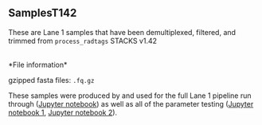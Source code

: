 ## SamplesT142

These are Lane 1 samples that have been demultiplexed, filtered, and trimmed from `process_radtags` STACKS v1.42


<br>
*File information*

gzipped fasta files: `.fq.gz`

These samples were produced by and used for the full Lane 1 pipeline run through ([Jupyter notebook](https://github.com/mfisher5/mf-fish546-PCod/blob/master/notebooks/Lane1data_full%20stacks%20pipeline.ipynb)) as well as all of the parameter testing ([Jupyter notebook 1](https://github.com/mfisher5/mf-fish546-PCod/blob/master/notebooks/testing%20stacks/Testing%20stacks%20Parameters%20I%20.ipynb), [Jupyter notebook 2](https://github.com/mfisher5/mf-fish546-PCod/blob/master/notebooks/testing%20stacks/Testing%20stacks%20Parameters%20II.ipynb)). 
